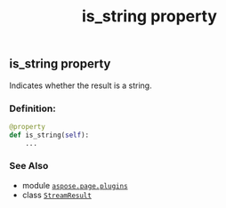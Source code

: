 ﻿---
title: is_string property
second_title: Aspose.Page for Python via .NET API References
description: 
type: docs
weight: 90
url: /python-net/aspose.page.plugins/streamresult/is_string/
is_root: false
---

## is_string property


Indicates whether the result is a string.
### Definition:
```python
@property
def is_string(self):
    ...
```

### See Also
* module [`aspose.page.plugins`](../../)
* class [`StreamResult`](/page/python-net/aspose.page.plugins/streamresult)

